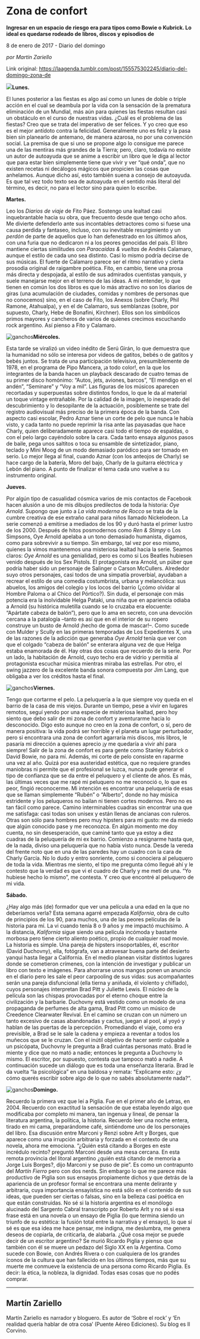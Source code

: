 # Zona de confort

**Ingresar en un espacio de riesgo era para tipos como Bowie o Kubrick. Lo ideal es quedarse rodeado de libros, discos y episodios de**

8 de enero de 2017 - Diario del domingo

_por Martín Zariello_

Link original: https://laagenda.tumblr.com/post/155575302245/diario-del-domingo-zona-de

![](https://64.media.tumblr.com/7819bb948769eb418f9b0d077a25301c/tumblr_inline_pjzzxyGH0t1t6q87u_500.jpg)**Lunes.**  

El lunes posterior a las fiestas es algo así como un lunes de doble o triple acción en el cual se deambula por la vida con la sensación de la prematura eliminación de un Mundial, más aún para quienes las fiestas resultan casi un obstáculo en el curso de nuestras vidas. ¿Cuál es el problema de las fiestas? Creo que se trata del imperativo de ser felices. Y yo creo que eso es el mejor antídoto contra la felicidad. Generalmente uno es feliz y la pasa bien sin planearlo de antemano, de manera azarosa, no por una convención social. La premisa de que si uno se propone algo lo consigue me parece una de las mentiras más grandes de la Tierra; pero, claro, todavía no existe un autor de autoayuda que se anime a escribir un libro que le diga al lector que para estar bien simplemente tiene que vivir y ver “qué onda”, que no existen recetas ni decálogos mágicos que propicien las cosas que anhelamos. Aunque dicho así, esto también suena a consejo de autoayuda. Es que tal vez todo texto sea de autoayuda en el sentido más literal del término, es decir, no para el lector sino para quien lo escribe. 

**Martes.**  

Leo los *Diarios de viaje* de Fito Páez. Sostengo una lealtad casi inquebrantable hacia su obra, que frecuento desde que tengo ocho años. Me divierte defenderlo ante sus incontables detractores como si fuese una causa perdida y fantaseo, incluso, con su inevitable resurgimiento y un *perdón* de parte de aquellos que lo han defenestrado en los últimos años, con una furia que no dedicaron ni a los peores genocidas del país. El libro mantiene ciertas similitudes con *Paracaídas & vueltas* de Andrés Calamaro, aunque el estilo de cada uno sea distinto. Casi lo mismo podría decirse de sus músicas. El fuerte de Calamaro parece ser el ritmo narrativo y cierta prosodia original de raigambre poética. Fito, en cambio, tiene una prosa más directa y despojada, al estilo de sus admirados cuentistas yanquis, y suele manejarse mejor en el terreno de las ideas. A mi entender, lo que tienen en común los dos libros es que lo más atractivo no son los diarios de giras (una acumulación de ciudades, comidas y nombres de personas que no conocemos) sino, en el caso de Fito, los Anexos (sobre Charly, Phil Ramone, Atahualpa), y en el de Calamaro, sus semblanzas (sobre, por supuesto, Charly, Hebe de Bonafini, Kirchner). Ellos son los simbólicos primos mayores y cancheros de varios de quienes crecimos escuchando rock argentino. Así pienso a Fito y Calamaro. 

![ganchos](https://64.media.tumblr.com/f44edce44ee27101ba83659afe3722f0/tumblr_inline_pjzzxzKEsp1t6q87u_500.jpg)**Miércoles.**  

Esta tarde se viralizó un video inédito de Serú Girán, lo que demuestra que la humanidad no sólo se interesa por videos de gatitos, bebés o de gatitos y bebés juntos. Se trata de una participación televisiva, presumiblemente de 1978, en el programa de Pipo Mancera, ¡a todo color!, en la que los integrantes de la banda hacen un playback descarado de cuatro temas de su primer disco homónimo: “Autos, jets, aviones, barcos”, “El mendigo en el andén”, “Seminare” y “Voy a mil”. Las figuras de los músicos aparecen recortadas y superpuestas sobre distintos fondos, lo que le da al material un toque vintage entrañable. Por la calidad de la imagen, lo inesperado del descubrimiento y lo desopilante de la actuación, posiblemente se trate del registro audiovisual más preciso de la primera época de la banda. Con aspecto casi escolar, Pedro Aznar tiene un corte de pelo que nunca le había visto, y cada tanto no puede reprimir la risa ante las payasadas que hace Charly, quien deliberadamente aparece casi todo el tiempo de espaldas, o con el pelo largo cayéndolo sobre la cara. Cada tanto ensaya algunos pasos de baile, pega unos saltitos o toca su ensamble de sintetizador, piano, teclado y Mini Moog de un modo demasiado paródico para ser tomado en serio. Lo mejor llega al final, cuando Aznar (con los anteojos de Charly) se hace cargo de la batería, Moro del bajo, Charly de la guitarra eléctrica y Lebón del piano. A punto de finalizar el tema cada uno vuelve a su instrumento original. 

**Jueves.**  

Por algún tipo de casualidad cósmica varios de mis contactos de Facebook hacen alusión a uno de mis dibujos predilectos de toda la historia: *Oye Arnold*. Supongo que junto a *La vida moderna de Rocco* se trata de la cumbre creativa de ese extraño canal para niños llamado Nickelodeon. La serie comenzó a emitirse a mediados de los 90 y duró hasta el primer lustro de los 2000. Después de hitos posmodernos como *Ren & Stimpy* o Los Simpsons, Oye Arnold apelaba a un tono demasiado humanista, digamos, como para sobrevivir a su tiempo. Sin embargo, tal vez por eso mismo, quienes la vimos mantenemos una misteriosa lealtad hacia la serie. Seamos claros: *Oye Arnold* es una genialidad, pero es como si Los Beatles hubiesen venido después de los Sex Pistols. El protagonista era Arnold, un púber que podría haber sido un personaje de Salinger o Carson McCullers. Alrededor suyo otros personajes, casi todos de una simpatía proverbial, ayudaban a recrear el estilo de una comedia costumbrista, urbana y melancólica: sus abuelos, los amigos del colegio y los locos del barrio (¿cómo olvidar al Hombre Paloma o al Chico del Pórtico?). Sin duda, el personaje con más potencia era la inolvidable Helga Pataki, una niña que en apariencia odiaba a Arnold (su histórica muletilla cuando se lo cruzaba era elocuente: “Apártate cabeza de balón”), pero que lo ama en secreto, con una devoción cercana a la patalogía –tanto es así que en el interior de su ropero construye un busto de Arnold ¡hecho de goma de mascar!–. Como sucede con Mulder y Scully en las primeras temporadas de Los Expedientes X, una de las razones de la adicción que generaba *Oye Arnold* tenía que ver con que el colgado “cabeza de balón” se enterara alguna vez de que Helga estaba enamorada de él. Hay otras dos cosas que recuerdo de la serie. Por un lado, la habitación de Arnold, cuyo techo era de vidrio y permitía al protagonista escuchar música mientras miraba las estrellas. Por otro, el swing jazzero de la excelente banda sonora compuesta por Jim Lang, que obligaba a ver los créditos hasta el final. 

![ganchos](https://64.media.tumblr.com/2479ae9ceecd411975445054633af960/tumblr_inline_pjzzy0zjSU1t6q87u_500.jpg)**Viernes.**  

Tengo que cortarme el pelo. La peluquería a la que siempre voy queda en el barrio de la casa de mis viejos. Durante un tiempo, pese a vivir en lugares remotos, seguí yendo por una especie de misteriosa lealtad, pero hoy siento que debo salir de mi zona de confort y aventurarme hacia lo desconocido. Digo esto aunque no creo en la zona de confort, o sí, pero de manera positiva: la vida podrá ser horrible y el planeta un lugar perturbador, pero si encontrara una zona de confort agarraría mis discos, mis libros, le pasaría mi dirección a quienes aprecio ¡y me quedaría a vivir ahí para siempre! Salir de la zona de confort es para gente como Stanley Kubrick o David Bowie, no para mí. Además, mi corte de pelo consiste en raparme una vez al año. Quizá por esa austeridad estética, que no requiere grandes maniobras ni permite que el profesional se luzca, nunca pude generar el tipo de confianza que se da entre el peluquero y el cliente de años. Es más, las últimas veces que me rapé mi peluquero no me reconoció o, lo que es peor, fingió reconocerme. Mi intención es encontrar una peluquería de esas que se llaman simplemente “Rubén” o “Alberto”, donde no hay música estridente y los peluqueros no bailan ni tienen cortes modernos. Pero no es tan fácil como parece. Camino interminables cuadras sin encontrar una que me satisfaga: casi todas son unisex y están llenas de ancianas con ruleros. Otras son sólo para hombres pero muy hipsters para mi gusto: me da miedo que algún conocido pase y me reconozca. En algún momento me doy cuenta, no sin desesperación, que caminé tanto que ya estoy a diez cuadras de la peluquería de mi ex barrio. Comienzo a resignarme hasta que, de la nada, diviso una peluquería que no había visto nunca. Desde la vereda del frente noto que en una de las paredes hay un cuadro con la cara de Charly García. No lo dudo y entro sonriente, como si conociera al peluquero de toda la vida. Mientras me siento, el tipo me pregunta cómo llegué ahí y le contesto que la verdad es que vi el cuadro de Charly y me metí de una. “Yo hubiese hecho lo mismo”, me contesta. Y creo que encontré al peluquero de mi vida. 

**Sábado.**  

¿Hay algo más (de) formador que ver una película a una edad en la que no deberíamos verla? Esta semana agarré empezada *Kalifornia*, obra de culto de principios de los 90, para muchos, una de las peores películas de la historia para mí. La vi cuando tenía 8 o 9 años y me impactó muchísimo. A la distancia, *Kalifornia* sigue siendo una película incómoda y bastante morbosa pero tiene cierto aliento poético, propio de cualquier road movie. La historia es simple. Una pareja de hipsters insoportables, él, escritor (David Duchovny), ella, fotógrafa, van a atravesar buena parte del desierto yanqui hasta llegar a California. En el medio planean visitar distintos lugares donde se cometieron crímenes, con la intención de investigar y publicar un libro con texto e imágenes. Para ahorrarse unos mangos ponen un anuncio en el diario pero les sale el peor carpooling de sus vidas: sus acompañantes serán una pareja disfuncional (ella tierna y aniñada, él violento y chiflado), cuyos personajes interpretan Brad Pitt y Juliette Lewis. El núcleo de la película son las chispas provocadas por el eterno choque entre la civilización y la barbarie. Duchovny está vestido como un modelo de una propaganda de perfumes de alta gama, Brad Pitt como un músico de Creedence Clearwater Revival. En el camino se cruzan con un número un tanto excesivo de casas abandonadas y cactus, juegan al pool, al yoyó y hablan de las puertas de la percepción. Promediando el viaje, como era previsible, a Brad se le sale la cadena y empieza a reventar a todos los muñecos que se le cruzan. Con el inútil objetivo de hacer sentir culpable a un psicópata, Duchovny le pregunta a Brad cuántas personas mató. Brad le miente y dice que no mató a nadie; entonces le pregunta a Duchovny lo mismo. El escritor, por supuesto, contesta que tampoco mató a nadie. A continuación sucede un diálogo que es toda una enseñanza literaria. Brad le da vuelta “la psicológica” en una baldosa y remata: “Explicame esto: ¿y cómo querés escribir sobre algo de lo que no sabés absolutamente nada?“.

![ganchos](https://64.media.tumblr.com/9246a0b11a7c04300ec71265c9c56cbd/tumblr_inline_pjzzy0FtU31t6q87u_500.jpg)**Domingo.**  

Recuerdo la primera vez que leí a Piglia. Fue en el primer año de Letras, en 2004. Recuerdo con exactitud la sensación de que estaba leyendo algo que modificaba por completo mi manera, tan ingenua y lineal, de pensar la literatura argentina, la política, la historia. Recuerdo leer una noche entera, tirado en mi cama, preparándome café, sintiéndome uno de los personajes del libro. Esa discusión entre Marconi y Renzi sobre Arlt y Borges, que aparece como una irrupción arbitraria y forzada en el contexto de una novela, ahora me emociona. “¿Quién está citando a Borges en este incrédulo recinto? preguntó Marconi desde una mesa cercana. En esta remota provincia del litoral argentino ¿quién está citando de memoria a Jorge Luis Borges?, dijo Marconi y se puso de pie”. Es como un contrapunto del *Martín Fierro* pero con dos nerds. Sin embargo lo que me parece más productivo de Piglia son sus ensayos propiamente dichos y que detrás de la apariencia de un profesor formal se encontrara una mente delirante y arbitraria, cuya importancia ensayística no está sólo en el contenido de sus ideas, que pueden ser ciertas o falsas, sino en la belleza casi poética en que están construidas. No sé si la historia argentina es el monólogo alucinado del Sargento Cabral transcripto por Roberto Arlt y no sé si esa frase está en una novela o un ensayo de Piglia (lo que termina siendo un triunfo de su estética: la fusión total entre la narrativa y el ensayo), lo que sí sé es que esa idea me hace pensar, me indigna, me deslumbra, me genera deseos de copiarla, de criticarla, de alabarla. ¿Qué cosa mejor se puede decir de un escritor argentino? Se murió Ricardo Piglia y pienso que también con él se muere un pedazo del Siglo XX en la Argentina. Como sucede con Bowie, con Andrés Rivera o con cualquiera de los grandes íconos de la cultura que han fallecido en los últimos tiempos, más que su muerte me conmueve la existencia de una persona como Ricardo Piglia. Es decir: la ética, la nobleza, la dignidad. Todas esas cosas que no podés comprar. 



  




---

Martín Zariello
---------------

 Martín Zariello es narrador y bloguero. Es autor de ‘Sobre el rock’ y ‘En realidad quería hablar de otra cosa’ (Puente Aéreo Ediciones). Su blog es Il Corvino.

